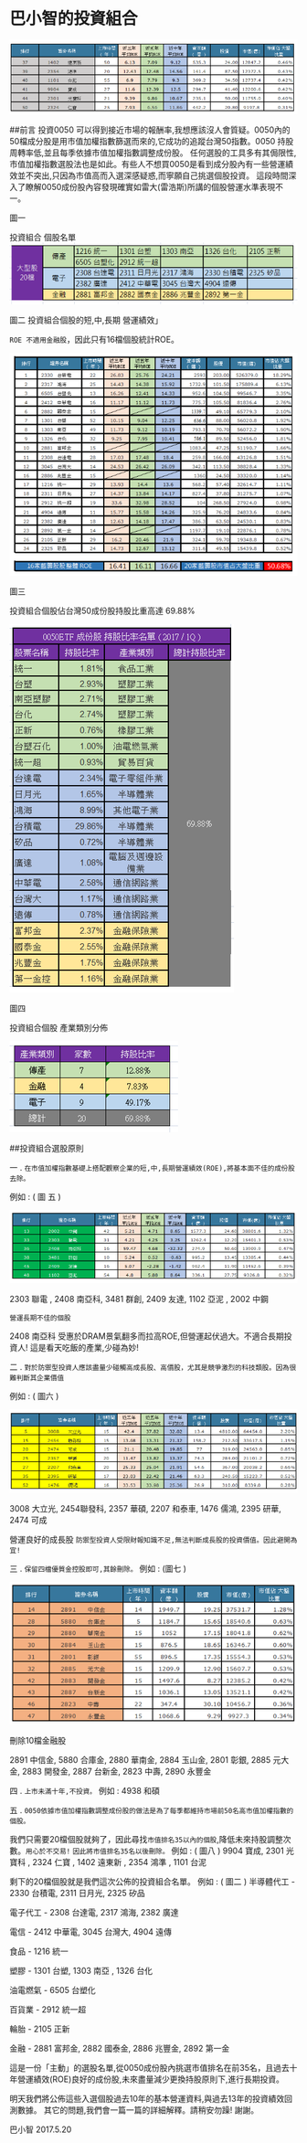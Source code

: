 # 巴小智的投資組合


![](images/18519909_1474186735967076_5117510098888134710_n.png)

##前言
投資0050 可以得到接近市場的報酬率,我想應該沒人會質疑。0050內的50檔成分股是用市值加權指數篩選而來的,它成功的追蹤台灣50指數。0050 持股周轉率低,並且每季依據市值加權指數調整成份股。
任何選股的工具多有其侷限性,市值加權指數選股法也是如此。有些人不想買0050是看到成分股內有一些營運績效並不突出,只因為市值高而入選深感疑惑,而寧願自己挑選個股投資。
這段時間深入了瞭解0050成份股內容發現確實如雷大(雷浩斯)所講的個股營運水準表現不一。

圖一 

投資組合 個股名單
![](images/18486177_1474186269300456_5792591619657085446_n.png)

圖二 
投資組合個股的短,中,長期 營運績效」

`ROE 不適用金融股`，因此只有16檔個股統計ROE。

![](images/18557287_1474186339300449_3402182318662053898_n.png)

圖三 

投資組合個股佔台灣50成份股持股比重高達 69.88%

![](images/18556064_1474186445967105_8628413130725078045_n.png)


圖四 

投資組合個股 產業類別分佈

![](images/18581555_1474186512633765_1480755304141500615_n.png)


##投資組合選股原則

一 . `在市值加權指數基礎上搭配觀察企業的短,中,長期營運績效(ROE),將基本面不佳的成份股去除。`

例如 : ( 圖 五 )

![](images/18519477_1474186639300419_7790841760856821627_n.png)

2303 聯電 , 2408 南亞科, 3481 群創, 2409 友達, 1102 亞泥 , 2002 中鋼 

`營運長期不佳的個股`

2408 南亞科 受惠於DRAM景氣翻多而拉高ROE,但營運起伏過大。不適合長期投資人! 這是看天吃飯的產業,少碰為妙!

二 . `對於防禦型投資人應該盡量少碰觸高成長股、高價股，尤其是競爭激烈的科技類股。因為很難判斷其企業價值`

例如 : ( 圖六 )

![](images/18557151_1474186662633750_9163191102975554774_n.png)

3008 大立光, 2454聯發科, 2357 華碩, 2207 和泰車, 
1476 儒鴻, 2395 研華, 2474 可成

營運良好的成長股
`防禦型投資人受限財報知識不足,無法判斷成長股的投資價值。因此避開為宜!`


三 . `保留四檔優質金控股即可,其餘刪除。`
例如 : (圖七 )

![](images/18581608_1474186689300414_4428886191456544026_n.png)

刪除10檔金融股


2891 中信金, 5880 合庫金, 2880 華南金, 2884 玉山金, 2801 彰銀, 2885 元大金, 2883 開發金, 2887 台新金, 
2823 中壽, 2890 永豐金

四 . `上市未滿十年,不投資。`
例如 :
4938 和碩

五 . `0050依據市值加權指數調整成份股的做法是為了每季都維持市場前50名高市值加權指數的個股。`

我們只需要20檔個股就夠了，因此尋找`市值排名35以內的個股`,降低未來持股調整次數。`用心於不交易!` `因此將市值排名35名以後刪除。`
例如 : ( 圖八 )
9904 寶成, 2301 光寶科 , 2324 仁寶 , 1402 遠東新 , 2354 鴻準 , 1101 台泥

剩下的20檔個股就是我們這次公佈的投資組合名單。
例如 : ( 圖二 )
半導體代工 - 2330 台積電, 2311 日月光, 2325 矽品

電子代工 - 2308 台達電, 2317 鴻海, 2382 廣達

電信 - 2412 中華電, 3045 台灣大, 4904 遠傳

食品 - 1216 統一

塑膠 - 1301 台塑, 1303 南亞 ,  1326 台化

油電燃氣 - 6505 台塑化

百貨業 - 2912 統一超

輪胎 - 2105 正新 

金融 - 2881 富邦金, 2882 國泰金, 2886 兆豐金, 2892 第一金

這是一份「主動」的選股名單,從0050成份股內挑選市值排名在前35名，且過去十年營運績效(ROE)良好的成份股,未來盡量減少更換持股原則下,進行長期投資。

明天我們將公佈這些入選個股過去10年的基本營運資料,與過去13年的投資績效回測數據。
其它的問題,我們會一篇一篇的詳細解釋。請稍安勿躁!
謝謝。

巴小智 2017.5.20